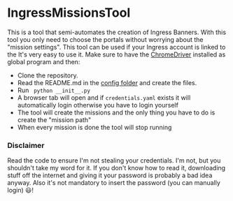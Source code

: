# IngressMissionsTool
This is a tool that semi-automates the creation of Ingress Banners.
With this tool you only need to choose the portals without worrying about the "mission settings".
This tool can be used if your Ingress account is linked to the 
It's very easy to use it. Make sure to have the [ChromeDriver](https://chromedriver.chromium.org/downloads) installed as global program and then:
* Clone the repository.
* Read the README.md in the [config folder](https://github.com/Anatras02/IngressMissionsTool/tree/master/config) and create the files.
* Run ` python __init__.py`
* A browser tab will open and if `credentials.yaml` exists it will automatically login otherwise you have to login yourself
* The tool will create the missions and the only thing you have to do is create the "mission path"
* When every mission is done the tool will stop running

### Disclaimer
Read the code to ensure I'm not stealing your credentials. I'm not, but you shouldn't take my word for it. If you don't know how to read it, downloading stuff off the internet and giving it your password is probably a bad idea anyway.
Also it's not mandatory to insert the password (you can manually login) 😃!
